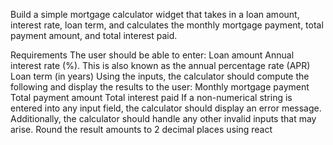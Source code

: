 Build a simple mortgage calculator widget that takes in a loan amount, interest rate, loan term,
and calculates the monthly mortgage payment, total payment amount, and total interest paid.

Requirements
The user should be able to enter:
Loan amount 
Annual interest rate (%). This is also known as the annual percentage rate (APR)
Loan term (in years)
Using the inputs, the calculator should compute the following and display the results to the user:
Monthly mortgage payment
Total payment amount
Total interest paid
If a non-numerical string is entered into any input field, the calculator should display an error message.
Additionally, the calculator should handle any other invalid inputs that may arise.
Round the result amounts to 2 decimal places using react

